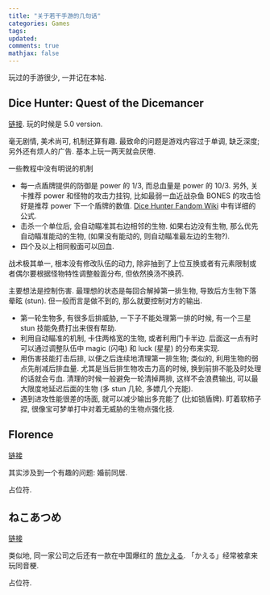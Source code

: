 ```yaml
---
title: "关于若干手游的几句话"
categories: Games
tags: 
updated: 
comments: true
mathjax: false
---
```


玩过的手游很少, 一并记在本帖.

<!-- more -->

## Dice Hunter: Quest of the Dicemancer

[链接](https://play.google.com/store/apps/details?id=company.greenergrass.dicemancer&hl=en&gl=US). 玩的时候是 5.0 version.

毫无剧情, 美术尚可, 机制还算有趣. 最致命的问题是游戏内容过于单调, 缺乏深度; 另外还有烦人的广告. 基本上玩一两天就会厌倦.

一些教程中没有明说的机制

- 每一点盾牌提供的防御是 power 的 1/3, 而总血量是 power 的 10/3. 另外, 关卡推荐 power 和怪物的攻击力挂钩, 比如最弱一血近战杂鱼 BONES 的攻击恰好是推荐 power 下一个盾牌的数值. [Dice Hunter Fandom Wiki](https://dice-hunter.fandom.com/wiki/Dice_Hunter_Wiki) 中有详细的公式. 
- 击杀一个单位后, 会自动瞄准其右边相邻的生物. 如果右边没有生物, 那么优先自动瞄准能动的生物, (如果没有能动的, 则自动瞄准最左边的生物?).
- 四个及以上相同骰面可以回血.

战术极其单一, 根本没有修改队伍的动力, 除非抽到了上位互换或者有元素限制或者偶尔要根据怪物特性调整骰面分布, 但依然换汤不换药. 

主要想法是控制伤害. 最理想的状态是每回合解掉第一排生物, 导致后方生物下落晕眩 (stun). 但一般而言是做不到的, 那么就要控制对方的输出. 

- 第一轮生物多, 有很多后排威胁, 一下子不能处理第一排的时候, 有一个三星 stun 技能免费打出来很有帮助.
- 利用自动瞄准的机制, 卡住两格宽的生物, 或者利用门卡半边. 后面这一点有时可以通过调整队伍中 magic (闪电) 和 luck (星星) 的分布来实现.
- 用伤害技能打击后排, 以便之后连续地清理第一排生物; 类似的, 利用生物的弱点先削减后排血量. 尤其是当后排生物攻击力高的时候, 换到前排不能及时处理的话就会亏血. 清理的时候一般避免一轮清掉两排, 这样不会浪费输出, 可以最大限度地延迟后面的生物 (多 stun 几轮, 多嫖几个充能). 
- 遇到进攻性能很差的场面, 就可以减少输出多充能了 (比如锁盾牌). 盯着软柿子捏, 很像宝可梦单打中对着无威胁的生物点强化技.

<!-- UAdD-KLNc-0q49-12HL -->

## Florence

[链接](https://play.google.com/store/apps/details?id=com.mountains.feathertop&hl=en&gl=US)

其实涉及到一个有趣的问题: 婚前同居.

占位符.

## ねこあつめ

[链接](https://play.google.com/store/apps/details?id=jp.co.hit_point.nekoatsume)

类似地, 同一家公司之后还有一款在中国爆红的 [旅かえる](https://play.google.com/store/apps/details?id=jp.co.hit_point.tabikaeru). 「かえる」经常被拿来玩同音梗.

占位符.